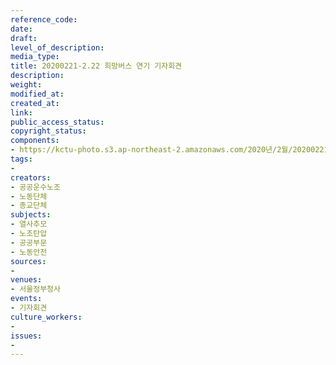 ```yaml
---
reference_code: 
date: 
draft: 
level_of_description: 
media_type: 
title: 20200221-2.22 희망버스 연기 기자회견
description: 
weight: 
modified_at: 
created_at: 
link: 
public_access_status: 
copyright_status: 
components:
- https://kctu-photo.s3.ap-northeast-2.amazonaws.com/2020년/2월/20200221-2.22+희망버스+연기+기자회견/_CTU0944.jpg
tags:
- 
creators:
- 공공운수노조
- 노동단체
- 종교단체
subjects:
- 열사추모
- 노조탄압
- 공공부문
- 노동안전
sources:
- 
venues:
- 서울정부청사
events:
- 기자회견
culture_workers:
- 
issues:
- 
---
```

